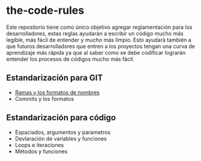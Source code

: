 # the-code-rules

Este repositorio tiene como único objetivo agregar reglamentación para los desarrolladores,
estas reglas ayudarán a escribir un código mucho más legible, más fácil de entender
y mucho más limpio. Esto ayudará también a que futuros desarrolladores que entren
a los proyectos tengan una curva de aprendizaje más rápida ya que al saber como
se debe codificar lograrán entender los procesos de códigos mucho más fácil.


## Estandarización para GIT

* [Ramas y los formatos de nombres](ramas-y-formatos-de-nombres.md)
* Commits y los formatos

## Estandarización para código

* Espaciados, argumentos y parametros
* Devlaración de variables y funciones
* Loops e iteraciones
* Métodos y funciones
